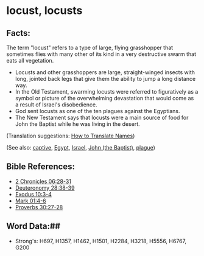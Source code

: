 # locust, locusts #

## Facts: ##

The term "locust" refers to a type of large, flying grasshopper that sometimes flies with many other of its kind in a very destructive swarm that eats all vegetation. 
 
* Locusts and other grasshoppers are large, straight-winged insects with long, jointed back legs that give them the ability to jump a long distance way.
* In the Old Testament, swarming locusts were referred to figuratively as a symbol or picture of the overwhelming devastation that would come as a result of Israel's disobedience.
* God sent locusts as one of the ten plagues against the Egyptians. 
* The New Testament says that locusts were a main source of food for John the Baptist while he was living in the desert. 

(Translation suggestions: [How to Translate Names](rc://en/ta/man/translate/translate-names))

(See also: [captive](captive.md), [Egypt](../names/egypt.md), [Israel](../kt/israel.md), [John (the Baptist)](../names/johnthebaptist.md), [plague](plague.md))

## Bible References: ##

* [2 Chronicles 06:28-31](rc://en/tn/help/2ch/06/28)
* [Deuteronomy 28:38-39](rc://en/tn/help/deu/28/38)
* [Exodus 10:3-4](rc://en/tn/help/exo/10/03)
* [Mark 01:4-6](rc://en/tn/help/mrk/01/04)
* [Proverbs 30:27-28](rc://en/tn/help/pro/30/27)

## Word Data:##

* Strong's: H697, H1357, H1462, H1501, H2284, H3218, H5556, H6767, G200
